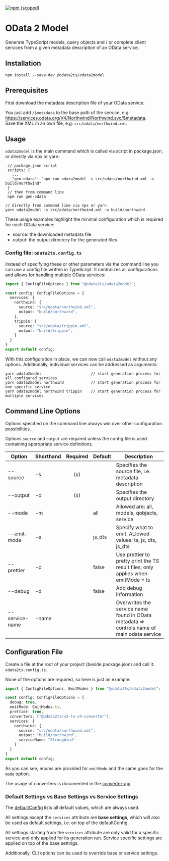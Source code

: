 [![npm (scoped)](https://img.shields.io/npm/v/@odata2ts/odata2model?style=for-the-badge)](https://www.npmjs.com/package/@odata2ts/odata2model)

# OData 2 Model

Generate TypeScript models, query objects and / or complete client services from a given metadata description of an OData service.

## Installation

```
npm install --save-dev @odata2ts/odata2model
```

## Prerequisites

First download the metadata description file of your OData service.

You just add `/$metadata` to the base path of the service, e.g. https://services.odata.org/V4/Northwind/Northwind.svc/$metadata.
<br/>Save the XML in an own file, e.g. `src/odata/northwind.xml`.

## Usage

`odata2model` is the main command which is called via script in package.json, or directly via npx or yarn:
```
 // package.json script
 scripts: {
   ...
   "gen-odata": "npm run odata2model -s src/odata/northwind.xml -o build/northwind"
 }
 // then from command line
 npm run gen-odata
```
```
// directly from command line via npx or yarn
yarn odata2model -s src/odata/northwind.xml -o build/northwind 
```
These usage examples highlight the minimal configuration which is required for each OData service:
- source: the downloaded metadata file
- output: the output directory for the generated files

### Config file: `odata2ts.config.ts`
Instead of specifying these or other parameters via the command line you can use a config file written in TypeScript.
It centralizes all configurations and allows for handling multiple OData services:
```ts
import { ConfigFileOptions } from "@odata2ts/odata2model";

const config: ConfigFileOptions = {
  services: {
    northwind: {
      source: "src/odata/northwind.xml",
      output: "build/northwind",
    },
    trippin: {
      source: "src/odata/trippin.xml",
      output: "build/trippin",
    }
  }
}
export default config;
```
With this configuration in place, we can now call `odata2model` without any options.
Additionally, individual services can be addressed as arguments:
```
yarn odata2model                      // start generation process for all configured services
yarn odata2model northwind            // start generation process for one specific service
yarn odata2model northwind trippin    // start generation process for multiple services
```

## Command Line Options
Options specified on the command line always win over other configuration possibilities.

Options `source` and `output` are required unless the config file is used 
containing appropriate service definitions.


| Option         | Shorthand | Required | Default | Description                                                                                |
|----------------|-----------|:--------:|---------|--------------------------------------------------------------------------------------------|
| --source       | -s        |   (x)    |         | Specifies the source file, i.e. metadata description                                       |
| --output       | -o        |   (x)    |         | Specifies the output directory                                                             |
| --mode         | -m        |          | all     | Allowed are: all, models, qobjects, service                                                |
| --emit-mode    | -e        |          | js_dts  | Specify what to emit. ALlowed values: ts, js, dts, js_dts                                  |
| --prettier     | -p        |          | false   | Use prettier to pretty print the TS result files; only applies when emitMode = ts          |
| --debug        | -d        |          | false   | Add debug information                                                                      |
| --service-name | -name     |          |         | Overwrites the service name found in OData metadata => controls name of main odata service |

## Configuration File

Create a file at the root of your project (beside package.json) 
and call it: `odata2ts.config.ts`.

None of the options are required, so here is just an example: 
```ts
import { ConfigFileOptions, EmitModes } from "@odata2ts/odata2model";

const config: ConfigFileOptions = {
  debug: true,
  emitMode: EmitModes.ts,
  prettier: true,
  converters: ["@odata2ts/v2-to-v4-converter"],
  services: {
    northwind: {
      source: "src/odata/northwind.xml",
      output: "build/northwind",
      serviceName: "StrongWind"
    }
  }
}
export default config;
```
As you can see, enums are provided for `emitMode` and the same goes for the `mode` option.

The usage of converters is documented in the [converter-api](../converter-api).


### Default Settings vs Base Settings vs Service Settings 
The [defaultConfig](src/defaultConfig.ts) lists all default values, which are always used.

All settings except the `services` attribute are **base settings**, which will also be used as default settings,
i.e. on top of the defaultConfig.

All settings starting from the `services` attribute are only valid for a specific service and only applied
for its generation run. Service specific settings are applied on top of the base settings.

Additionally, CLI options can be used to override base or service settings.

